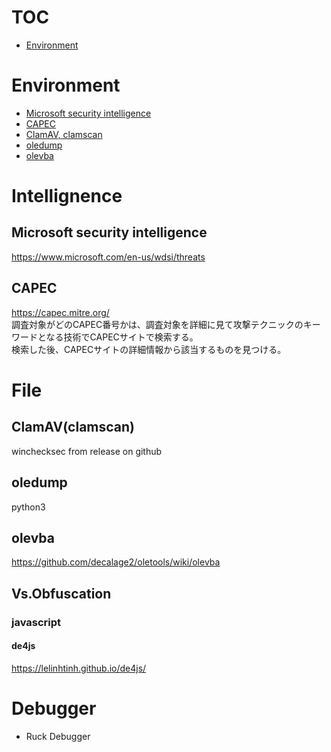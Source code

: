 # TOC
- [Environment](#environment)


# Environment
- [Microsoft security intelligence](#microsoft-security-intelligence)
- [CAPEC](#capec)
- [ClamAV, clamscan](#clamavclamscan)
- [oledump](#oledump)
- [olevba](#olevba)

# Intellignence
## Microsoft security intelligence
https://www.microsoft.com/en-us/wdsi/threats

## CAPEC
https://capec.mitre.org/  
調査対象がどのCAPEC番号かは、調査対象を詳細に見て攻撃テクニックのキーワードとなる技術でCAPECサイトで検索する。  
検索した後、CAPECサイトの詳細情報から該当するものを見つける。

# File
## ClamAV(clamscan)
winchecksec from release on github

## oledump
python3

## olevba
https://github.com/decalage2/oletools/wiki/olevba

## Vs.Obfuscation
### javascript
#### de4js
https://lelinhtinh.github.io/de4js/

# Debugger
- Ruck Debugger


